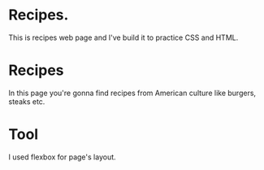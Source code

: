 # Recipes.
This is recipes web page and I've build it to practice CSS and HTML.

# Recipes
In this page you're gonna find recipes from American culture like burgers, steaks etc.

# Tool 
I used flexbox for page's layout.

